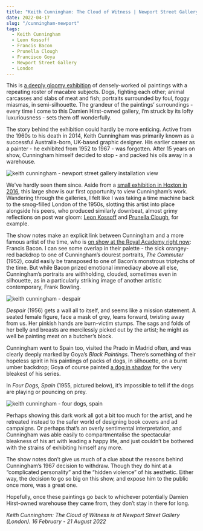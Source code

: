 ```yaml
---
title: "Keith Cunningham: The Cloud of Witness | Newport Street Gallery"
date: 2022-04-17
slug: "/cunningham-newport"
tags:
  - Keith Cunningham
  - Leon Kossoff
  - Francis Bacon
  - Prunella Clough
  - Francisco Goya
  - Newport Street Gallery
  - London
---
```


This is [a deeply gloomy exhibition](https://www.newportstreetgallery.com/exhibition/keith-cunningham-the-cloud-of-witness/) of densely-worked oil paintings with a repeating roster of macabre subjects. Dogs, fighting each other; animal carcasses and slabs of meat and fish; portraits surrounded by foul, foggy miasmas, in semi-silhouette. The grandeur of the paintings’ surroundings - every time I come to this Damien Hirst-owned gallery, I’m struck by its lofty luxuriousness - sets them off wonderfully.

The story behind the exhibition could hardly be more enticing. Active from the 1960s to his death in 2014, Keith Cunningham was primarily known as a successful Australia-born, UK-based graphic designer. His earlier career as a painter - he exhibited from 1952 to 1967 - was forgotten. After 15 years on show, Cunningham himself decided to stop - and packed his oils away in a warehouse.

![keith cunningham - newport street gallery installation view](/cunningham-newport-1.jpeg)

We've hardly seen them since. Aside from a [small exhibition in Hoxton in 2016](https://www.itsnicethat.com/news/keith-cunningham-the-cloud-of-witness-art-graphic-design-180222), this large show is our first opportunity to view Cunningham’s work. Wandering through the galleries, I felt like I was taking a time machine back to the smog-filled London of the 1950s, slotting this artist into place alongside his peers, who produced similarly downbeat, almost grimy reflections on post war gloom: [Leon Kossoff](/kossoff-annely-juda) and [Prunella Clough](/clough-annely), for example.

The show notes make an explicit link between Cunningham and a more famous artist of the time, who is [on show at the Royal Academy right now](/bacon-royal-academy): Francis Bacon. I can see some overlap in their palette - the sick orangey-red backdrop to one of Cunningham’s dourest portraits, *The Commuter* (1952), could easily be transposed to one of Bacon’s monstrous triptychs of the time. But while Bacon prized emotional immediacy above all else, Cunningham’s portraits are withholding, clouded, sometimes even in silhouette, as in a particularly striking image of another artistic contemporary, Frank Bowling.

![keith cunningham - despair](/cunningham-newport-2.jpeg)

*Despair* (1956) gets a wall all to itself, and seems like a mission statement. A seated female figure, face a mask of grey, leans forward, twisting away from us. Her pinkish hands are burn-victim stumps. The sags and folds of her belly and breasts are mercilessly picked out by the artist; he might as well be painting meat on a butcher’s block.

Cunningham went to Spain too, visited the Prado in Madrid often, and was clearly deeply marked by Goya’s *Black Paintings*. There’s something of their hopeless spirit in his paintings of packs of dogs, in silhouette, on a burnt umber backdrop; Goya of course painted [a dog in shadow](https://en.wikipedia.org/wiki/The_Dog_(Goya)) for the very bleakest of his series.

In *Four Dogs, Spain* (1955, pictured below), it’s impossible to tell if the dogs are playing or pouncing on prey.

![keith cunningham - four dogs, spain](/cunningham-newport-3.jpeg)

Perhaps showing this dark work all got a bit too much for the artist, and he retreated instead to the safer world of designing book covers and ad campaigns. Or perhaps that’s an overly sentimental interpretation, and Cunningham was able easily to compartmentalise the spectacular bleakness of his art with leading a happy life, and just couldn’t be bothered with the strains of exhibiting himself any more.

The show notes don’t give us much of a clue about the reasons behind Cunningham’s 1967 decision to withdraw. Though they do hint at a “complicated personality” and the “hidden violence” of his aesthetic. Either way, the decision to go so big on this show, and expose him to the public once more, was a great one. 

Hopefully, once these paintings go back to whichever potentially Damien Hirst-owned warehouse they came from, they don’t stay in there for long.

*Keith Cunningham: The Cloud of Witness is at Newport Street Gallery (London). 16 February - 21 August 2022*
